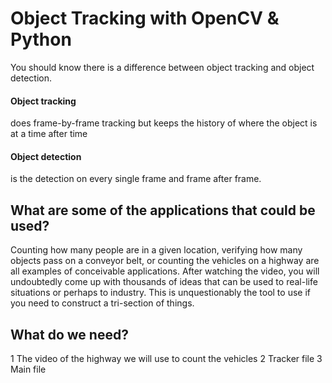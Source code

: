 # Object Tracking with OpenCV & Python
You should know there is a difference between object tracking and object detection.
#### Object tracking 
does frame-by-frame tracking but keeps the history of where the object is at a time after time
#### Object detection 
is the detection on every single frame and frame after frame.

## What are some of the applications that could be used?
Counting how many people are in a given location, verifying how many objects pass on a conveyor belt, or counting the vehicles on a highway are all examples of conceivable applications.
After watching the video, you will undoubtedly come up with thousands of ideas that can be used to real-life situations or perhaps to industry. This is unquestionably the tool to use if you need to construct a tri-section of things.

## What do we need?
1 The video of the highway we will use to count the vehicles
2 Tracker file
3 Main file

